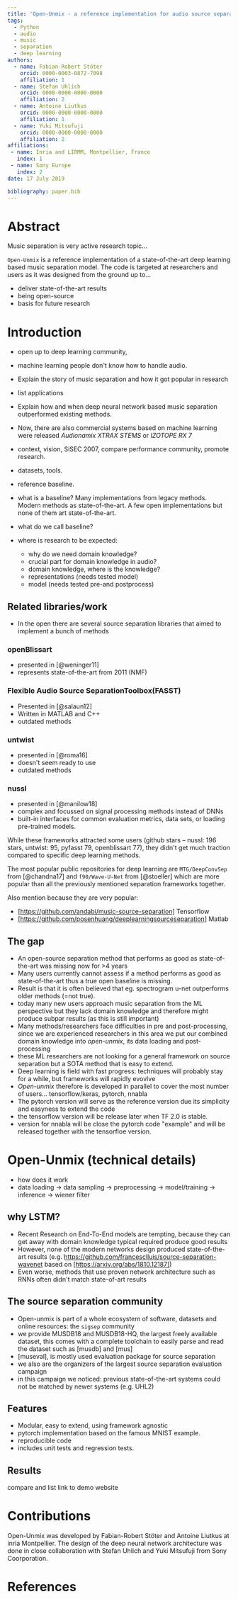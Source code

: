 ```yaml
---
title: 'Open-Unmix - a reference implementation for audio source separation'
tags:
  - Python
  - audio
  - music
  - separation
  - deep learning
authors:
  - name: Fabian-Robert Stöter
    orcid: 0000-0003-0872-7098
    affiliation: 1
  - name: Stefan Uhlich
    orcid: 0000-0000-0000-0000
    affiliation: 2
  - name: Antoine Liutkus
    orcid: 0000-0000-0000-0000
    affiliation: 1
  - name: Yuki Mitsufuji
    orcid: 0000-0000-0000-0000
    affiliation: 2
affiliations:
 - name: Inria and LIRMM, Montpellier, France
   index: 1
 - name: Sony Europe
   index: 2
date: 17 July 2019

bibliography: paper.bib
---
```


# Abstract

Music separation is very active research topic...

``Open-Unmix`` is a reference implementation of a state-of-the-art deep learning based
music separation model. The code is targeted at researchers and users as it was designed
from the ground up to...

- deliver state-of-the-art results
- being open-source
- basis for future research

# Introduction

- open up to deep learning community,
- machine learning people don't know how to handle audio.
- Explain the story of music separation and how it got popular in research
- list applications
- Explain how and when deep neural network based music separation outperformed existing methods.
- Now, there are also commercial systems based on machine learning were released _Audionamix XTRAX STEMS_ or _IZOTOPE RX 7_

- context, vision, SiSEC 2007, compare performance community, promote research.
- datasets, tools.
- reference baseline.
- what is a baseline? Many implementations from legacy methods. Modern methods as state-of-the-art. A few open implementations but none of them art state-of-the-art.
- what do we call baseline?

- where is research to be expected:
  - why  do we need domain knowledge?
  - crucial part for domain knowledge in audio?
  - domain knowledge, where is the knowledge?
  - representations (needs tested model)
  - model (needs tested pre-and postprocess)

##  Related libraries/work

- In the open there are several source separation libraries that aimed to implement a bunch of methods

### openBlissart

- presented in [@weninger11]
- represents state-of-the-art from 2011 (NMF)

### Flexible Audio Source SeparationToolbox(FASST) 

- Presented in [@salaun12]
- Written in MATLAB and C++
- outdated methods

### untwist

- presented in [@roma16]
- doesn't seem ready to use
- outdated methods

### nussl

- presented in [@manilow18]
- complex and focussed on signal processing methods instead of DNNs
- built-in interfaces for common evaluation metrics, data sets, or loading pre-trained models.

While these frameworks attracted some users (github stars – nussl: 196 stars, untwist: 95, pyfasst 79, openblissart 77), they didn't get much traction compared to specific deep learning methods.

The most popular public repositories for deep learning are `MTG/DeepConvSep` from [@chandna17] and `f90/Wave-U-Net` from [@stoeller] which are more popular than all the previously mentioned separation frameworks together.

Also mention because they are very popular:

- [https://github.com/andabi/music-source-separation] Tensorflow
- [https://github.com/posenhuang/deeplearningsourceseparation]  Matlab

## The gap

- An open-source separation method that performs as good as state-of-the-art was missing now for >4 years
- Many users currently cannot assess if a method performs as good as state-of-the-art thus a true open baseline is missing.
- Result is that it is often believed that eg. spectrogram u-net outperforms older methods (=not true).
- today many new users approach music separation from the ML perspective but they lack domain knowledge and therefore might produce subpar results (as this is still important) 
- Many methods/researchers face difficulties in pre and post-processing, since we are experienced researchers in this area we put our combined domain knowledge into _open-unmix_, its data loading and post-processing
- these ML researchers are not looking for a general framework on source separation but a SOTA method that is easy to extend.
- Deep learning is field with fast progress: techniques will probably stay for a while, but frameworks will rapidly evovlve
- _Open-unmix_ therefore is developed in parallel to cover the most number of users... tensorflow/keras, pytorch, nnabla
- The pytorch version will serve as the reference version due its simplicity and easyness to extend the code
- the tensorflow version will be release later when TF 2.0 is stable. 
- version for nnabla will be close the pytorch code "example" and will be released together with the tensorfloe version.

# Open-Unmix (technical details)

- how does it work
- data loading -> data sampling -> preprocessing -> model/training -> inference -> wiener filter

## why LSTM?

- Recent Research on End-To-End models are tempting, because they can get away with domain knowledge typical required produce good results
- However, none of the modern networks design produced state-of-the-art results (e.g. https://github.com/francesclluis/source-separation-wavenet based on [https://arxiv.org/abs/1810.12187])
- Even worse, methods that use proven network architecture such as RNNs often didn't match state-of-art results

## The source separation community

- Open-unmix is part of a whole ecosystem of software, datasets and online resources: the `sigsep` community
- we provide MUSDB18 and MUSDB18-HQ, the largest freely available dataset, this comes with a complete toolchain to easily parse and read the dataset such as [musdb] and [mus]
- [museval], is mostly used evaluation package for source separation
- we also are the organizers of the largest source separation evaluation campaign
- in this campaign we noticed: previous state-of-the-art systems could not be matched by newer systems (e.g. UHL2)

## Features

- Modular, easy to extend, using framework agnostic
- pytorch implementation based on the famous MNIST example. 
- reproducible code
- includes unit tests and regression tests.

## Results

compare and list link to demo website

# Contributions

Open-Unmix was developed by Fabian-Robert Stöter and Antoine Liutkus at inria Montpellier.
The design of the deep neural network architecture was done in close collaboration with
Stefan Uhlich and Yuki Mitsufuji from Sony Coorporation.

# References
